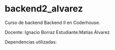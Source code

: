 # backend2_alvarez
Curso de backend Backend II en Coderhouse. 

Docente: Ignacio Borraz
Estudiante:Matías Álvarez

Dependencias utilizadas: 